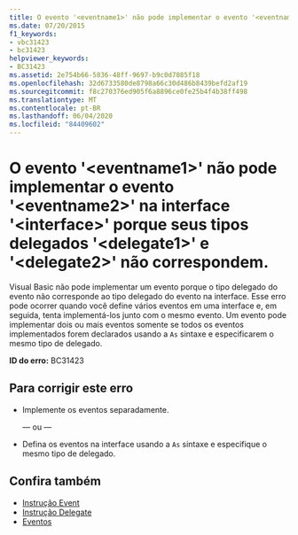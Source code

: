 ```yaml
---
title: O evento '<eventname1>' não pode implementar o evento '<eventname2>' na interface '<interface>' porque seus tipos delegados '<delegate1>' e '<delegate2>' não correspondem.
ms.date: 07/20/2015
f1_keywords:
- vbc31423
- bc31423
helpviewer_keywords:
- BC31423
ms.assetid: 2e754b66-5836-48ff-9697-b9c0d7085f18
ms.openlocfilehash: 32d6733580de8798a66c30d486b8439befd2af19
ms.sourcegitcommit: f8c270376ed905f6a8896ce0fe25b4f4b38ff498
ms.translationtype: MT
ms.contentlocale: pt-BR
ms.lasthandoff: 06/04/2020
ms.locfileid: "84409602"
---
```

# <a name="event-eventname1-cannot-implement-event-eventname2-on-interface-interface-because-their-delegate-types-delegate1-and-delegate2-do-not-match"></a>O evento '\<eventname1>' não pode implementar o evento '\<eventname2>' na interface '\<interface>' porque seus tipos delegados '\<delegate1>' e '\<delegate2>' não correspondem.
Visual Basic não pode implementar um evento porque o tipo delegado do evento não corresponde ao tipo delegado do evento na interface. Esse erro pode ocorrer quando você define vários eventos em uma interface e, em seguida, tenta implementá-los junto com o mesmo evento. Um evento pode implementar dois ou mais eventos somente se todos os eventos implementados forem declarados usando a `As` sintaxe e especificarem o mesmo tipo de delegado.  
  
 **ID do erro:** BC31423  
  
## <a name="to-correct-this-error"></a>Para corrigir este erro  
  
- Implemente os eventos separadamente.  
  
     — ou —  
  
- Defina os eventos na interface usando a `As` sintaxe e especifique o mesmo tipo de delegado.  
  
## <a name="see-also"></a>Confira também

- [Instrução Event](../statements/event-statement.md)
- [Instrução Delegate](../statements/delegate-statement.md)
- [Eventos](../../programming-guide/language-features/events/index.md)
